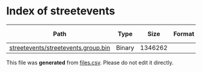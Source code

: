 # Index of streetevents

| Path | Type | Size | Format | Language | DiE Info | Notes | Hash |
| --- | --- | --- | --- | --- | --- | --- | --- |
| [streetevents/streetevents.group.bin](./streetevents/streetevents.group.bin) | Binary | 1346262 |  |  |  |  | 1786ed45ae807e0d530b3f7db9d513112bc79c88bc3b06a3f3fc8ac740ff52c0 |


This file was **generated** from [files.csv](../../../../../../../../../files.csv). Please do not edit it directly.
